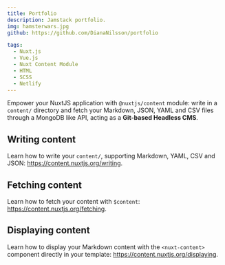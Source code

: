 ```yaml
---
title: Portfolio
description: Jamstack portfolio.
img: hamsterwars.jpg
github: https://github.com/DianaNilsson/portfolio

tags:
  - Nuxt.js
  - Vue.js
  - Nuxt Content Module
  - HTML
  - SCSS
  - Netlify
---
```


Empower your NuxtJS application with `@nuxtjs/content` module: write in a `content/` directory and fetch your Markdown, JSON, YAML and CSV files through a MongoDB like API, acting as a **Git-based Headless CMS**.

## Writing content

Learn how to write your `content/`, supporting Markdown, YAML, CSV and JSON: https://content.nuxtjs.org/writing.

## Fetching content

Learn how to fetch your content with `$content`: https://content.nuxtjs.org/fetching.

## Displaying content

Learn how to display your Markdown content with the `<nuxt-content>` component directly in your template: https://content.nuxtjs.org/displaying.
